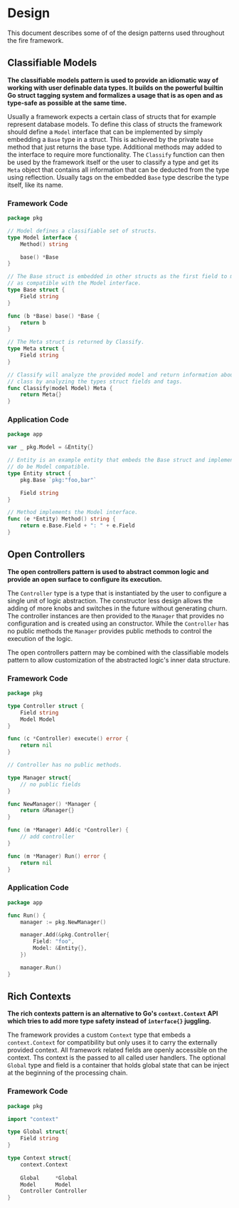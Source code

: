 # Design

This document describes some of of the design patterns used throughout the fire
framework.

## Classifiable Models

**The classifiable models pattern is used to provide an idiomatic way of working
with user definable data types. It builds on the powerful builtin Go struct
tagging system and formalizes a usage that is as open and as type-safe as
possible at the same time.**

Usually a framework expects a certain class of structs that for example
represent database models. To define this class of structs the framework should
define a `Model` interface that can be implemented by simply embedding a `Base`
type in a struct. This is achieved by the private `base` method that just returns
the base type. Additional methods may added to the interface to require more
functionality. The `Classify` function can then be used by the framework itself
or the user to classify a type and get its `Meta` object that contains all
information that can be deducted from the type using reflection. Usually tags on
the embedded `Base` type describe the type itself, like its name.

### Framework Code

```go
package pkg

// Model defines a classifiable set of structs.
type Model interface {
	Method() string

	base() *Base
}

// The Base struct is embedded in other structs as the first field to mark them
// as compatible with the Model interface.
type Base struct {
	Field string
}

func (b *Base) base() *Base {
	return b
}

// The Meta struct is returned by Classify.
type Meta struct {
	Field string
}

// Classify will analyze the provided model and return information about its
// class by analyzing the types struct fields and tags.
func Classify(model Model) Meta {
	return Meta{}
}
```

### Application Code

```go
package app

var _ pkg.Model = &Entity{}

// Entity is an example entity that embeds the Base struct and implements Method
// do be Model compatible.
type Entity struct {
	pkg.Base `pkg:"foo,bar"`

	Field string
}

// Method implements the Model interface.
func (e *Entity) Method() string {
	return e.Base.Field + ": " + e.Field
}
```

## Open Controllers

**The open controllers pattern is used to abstract common logic and provide an
open surface to configure its execution.**

The `Controller` type is a type that is instantiated by the user to configure a
single unit of logic abstraction. The constructor less design allows the adding
of more knobs and switches in the future without generating churn. The controller
instances are then provided to the `Manager` that provides no configuration and
is created using an constructor. While the `Controller` has no public methods
the `Manager` provides public methods to control the execution of the logic.

The open controllers pattern may be combined with the classifiable models
pattern to allow customization of the abstracted logic's inner data structure.

### Framework Code

```go
package pkg

type Controller struct {
	Field string
	Model Model
}

func (c *Controller) execute() error {
    return nil
}

// Controller has no public methods.

type Manager struct{
	// no public fields
}

func NewManager() *Manager {
	return &Manager{}
}

func (m *Manager) Add(c *Controller) {
	// add controller
}

func (m *Manager) Run() error {
	return nil
}
```

### Application Code

```go
package app

func Run() {
	manager := pkg.NewManager()

	manager.Add(&pkg.Controller{
		Field: "foo",
		Model: &Entity{},
	})

	manager.Run()
}
```

## Rich Contexts

**The rich contexts pattern is an alternative to Go's `context.Context` API
which tries to add more type safety instead of `interface{}` juggling.**

The framework provides a custom `Context` type that embeds a `context.Context`
for compatibility but only uses it to carry the externally provided context.
All framework related fields are openly accessible on the context. Ths context
is the passed to all called user handlers. The optional `Global` type and field
is a container that holds global state that can be inject at the beginning of
the processing chain.

### Framework Code

```go
package pkg

import "context"

type Global struct{
    Field string
}

type Context struct{
    context.Context
    
    Global     *Global
    Model      Model
    Controller Controller
}
```
